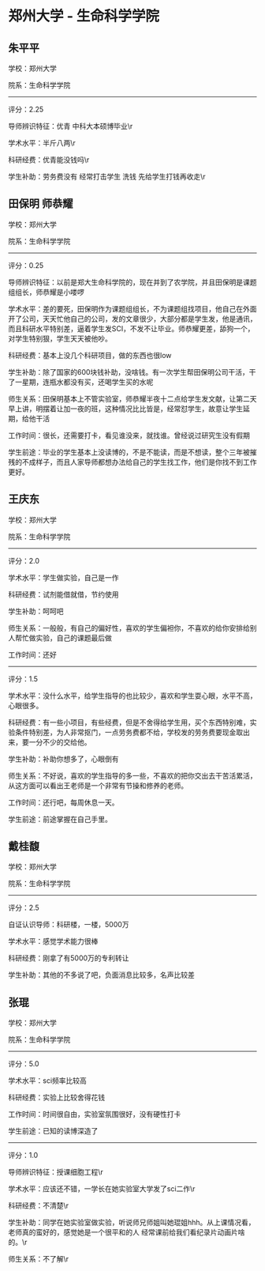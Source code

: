 # 郑州大学 - 生命科学学院

## 朱平平

学校：郑州大学

院系：生命科学学院

* * *

评分：2.25

导师辨识特征：优青 中科大本硕博毕业\r

学术水平：半斤八两\r

科研经费：优青能没钱吗\r

学生补助：劳务费没有 经常打击学生 洗钱 先给学生打钱再收走\r

## 田保明 师恭耀

学校：郑州大学

院系：生命科学学院

* * *

评分：0.25

导师辨识特征：以前是郑大生命科学院的，现在并到了农学院，并且田保明是课题组组长，师恭耀是小喽啰

学术水平：差的要死，田保明作为课题组组长，不为课题组找项目，他自己在外面开了公司，天天忙他自己的公司，发的文章很少，大部分都是学生发，他是通讯，而且科研水平特别差，逼着学生发SCI，不发不让毕业。师恭耀更差，舔狗一个，对学生特别狠，学生天天被他吵。

科研经费：基本上没几个科研项目，做的东西也很low

学生补助：除了国家的600块钱补助，没啥钱。有一次学生帮田保明公司干活，干了一星期，连瓶水都没有买，还喝学生买的水呢

师生关系：田保明基本上不管实验室，师恭耀半夜十二点给学生发文献，让第二天早上讲，明摆着让加一夜的班，这种情况比比皆是，经常怼学生，故意让学生延期，给他干活

工作时间：很长，还需要打卡，看见谁没来，就找谁。曾经说过研究生没有假期

学生前途：毕业的学生基本上没读博的，不是不能读，而是不想读，整个三年被摧残的不成样子，而且人家导师都想办法给自己的学生找工作，他们是你找不到工作更好。

## 王庆东

学校：郑州大学

院系：生命科学学院

* * *

评分：2.0

学术水平：学生做实验，自己是一作

科研经费：试剂能借就借，节约使用

学生补助：呵呵吧

师生关系：一般般，有自己的偏好性，喜欢的学生偏袒你，不喜欢的给你安排给别人帮忙做实验，自己的课题最后做

工作时间：还好

* * *

评分：1.5

学术水平：没什么水平，给学生指导的也比较少，喜欢和学生耍心眼，水平不高，心眼很多。

科研经费：有一些小项目，有些经费，但是不舍得给学生用，买个东西特别难，实验条件特别差，为人非常抠门，一点劳务费都不给，学校发的劳务费要现金取出来，要一分不少的交给他。

学生补助：补助你想多了，心眼倒有

师生关系：不好说，喜欢的学生指导的多一些，不喜欢的把你交出去干苦活累活，从这方面可以看出王老师是一个非常有节操和修养的老师。

工作时间：还行吧，每周休息一天。

学生前途：前途掌握在自己手里。

## 戴桂馥

学校：郑州大学

院系：生命科学学院

* * *

评分：2.5

自证认识导师：科研楼，一楼，5000万

学术水平：感觉学术能力很棒

科研经费：刚拿了有5000万的专利转让

学生补助：其他的不多说了吧，负面消息比较多，名声比较差

## 张琨

学校：郑州大学

院系：生命科学学院

* * *

评分：5.0

学术水平：sci频率比较高

科研经费：实验上比较舍得花钱

工作时间：时间很自由，实验室氛围很好，没有硬性打卡

学生前途：已知的读博深造了

* * *

评分：1.0

导师辨识特征：授课细胞工程\r

学术水平：应该还不错，一学长在她实验室大学发了sci二作\r

科研经费：不清楚\r

学生补助：同学在她实验室做实验，听说师兄师姐叫她琨姐hhh。从上课情况看，老师真的蛮好的，感觉她是一个很平和的人 经常课前给我们看纪录片动画片啥的。\r

师生关系：不了解\r